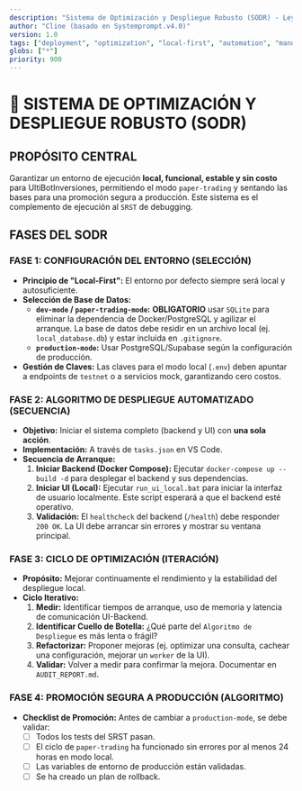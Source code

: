 ```yaml
---
description: "Sistema de Optimización y Despliegue Robusto (SODR) - Ley para Entornos Funcionales"
author: "Cline (basado en Systemprompt.v4.0)"
version: 1.0
tags: ["deployment", "optimization", "local-first", "automation", "mandatory"]
globs: ["*"]
priority: 900
---
```


# 🚀 SISTEMA DE OPTIMIZACIÓN Y DESPLIEGUE ROBUSTO (SODR)

## **PROPÓSITO CENTRAL**
Garantizar un entorno de ejecución **local, funcional, estable y sin costo** para UltiBotInversiones, permitiendo el modo `paper-trading` y sentando las bases para una promoción segura a producción. Este sistema es el complemento de ejecución al `SRST` de debugging.

## **FASES DEL SODR**

### **FASE 1: CONFIGURACIÓN DEL ENTORNO (SELECCIÓN)**
- **Principio de "Local-First":** El entorno por defecto siempre será local y autosuficiente.
- **Selección de Base de Datos:**
  - **`dev-mode` / `paper-trading-mode`:** **OBLIGATORIO** usar `SQLite` para eliminar la dependencia de Docker/PostgreSQL y agilizar el arranque. La base de datos debe residir en un archivo local (ej. `local_database.db`) y estar incluida en `.gitignore`.
  - **`production-mode`:** Usar PostgreSQL/Supabase según la configuración de producción.
- **Gestión de Claves:** Las claves para el modo local (`.env`) deben apuntar a endpoints de `testnet` o a servicios mock, garantizando cero costos.

### **FASE 2: ALGORITMO DE DESPLIEGUE AUTOMATIZADO (SECUENCIA)**
- **Objetivo:** Iniciar el sistema completo (backend y UI) con **una sola acción**.
- **Implementación:** A través de `tasks.json` en VS Code.
- **Secuencia de Arranque:**
  1.  **Iniciar Backend (Docker Compose):** Ejecutar `docker-compose up --build -d` para desplegar el backend y sus dependencias.
  2.  **Iniciar UI (Local):** Ejecutar `run_ui_local.bat` para iniciar la interfaz de usuario localmente. Este script esperará a que el backend esté operativo.
  3.  **Validación:** El `healthcheck` del backend (`/health`) debe responder `200 OK`. La UI debe arrancar sin errores y mostrar su ventana principal.

### **FASE 3: CICLO DE OPTIMIZACIÓN (ITERACIÓN)**
- **Propósito:** Mejorar continuamente el rendimiento y la estabilidad del despliegue local.
- **Ciclo Iterativo:**
  1.  **Medir:** Identificar tiempos de arranque, uso de memoria y latencia de comunicación UI-Backend.
  2.  **Identificar Cuello de Botella:** ¿Qué parte del `Algoritmo de Despliegue` es más lenta o frágil?
  3.  **Refactorizar:** Proponer mejoras (ej. optimizar una consulta, cachear una configuración, mejorar un `worker` de la UI).
  4.  **Validar:** Volver a medir para confirmar la mejora. Documentar en `AUDIT_REPORT.md`.

### **FASE 4: PROMOCIÓN SEGURA A PRODUCCIÓN (ALGORITMO)**
- **Checklist de Promoción:** Antes de cambiar a `production-mode`, se debe validar:
  - [ ] Todos los tests del SRST pasan.
  - [ ] El ciclo de `paper-trading` ha funcionado sin errores por al menos 24 horas en modo local.
  - [ ] Las variables de entorno de producción están validadas.
  - [ ] Se ha creado un plan de rollback.
